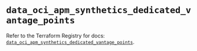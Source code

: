 # `data_oci_apm_synthetics_dedicated_vantage_points`

Refer to the Terraform Registry for docs: [`data_oci_apm_synthetics_dedicated_vantage_points`](https://registry.terraform.io/providers/oracle/oci/6.18.0/docs/data-sources/apm_synthetics_dedicated_vantage_points).
